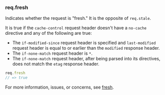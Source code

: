 <h3 id='req.fresh'>req.fresh<span class="avaibility"></span> <span class="deprecated"></span></h3>

Indicates whether the request is "fresh."  It is the opposite of `req.stale`.

It is true if the `cache-control` request header doesn't have a `no-cache` directive and any
of the following are true:

* The `if-modified-since` request header is specified  and `last-modified` request header is equal to or earlier than the `modified` response header.
* The `if-none-match` request header is `*`.
* The `if-none-match` request header, after being parsed into its directives, does not
match the `etag` response header.

```js
req.fresh
// => true
```

For more information, issues, or concerns, see [fresh](https://github.com/jshttp/fresh).
